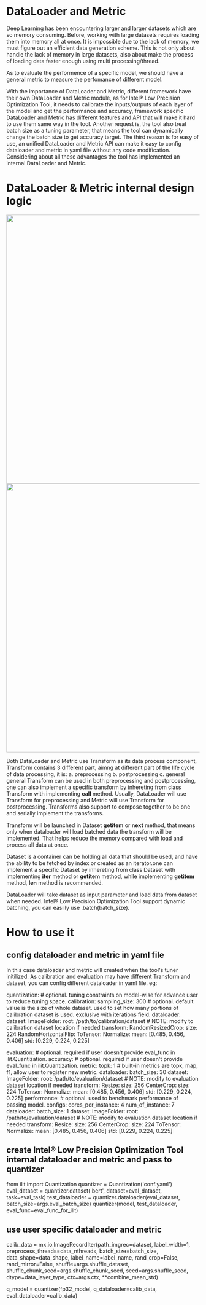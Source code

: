 DataLoader and Metric
=========================================

Deep Learning has been encountering larger and larger datasets which are so memory consuming. Before, working with large datasets requires loading them into memory all at once. It is impossible due to the lack of memory, we must figure out an efficient data generation scheme. This is not only about handle the lack of memory in large datasets, also about make the process of loading data faster enough using multi processing/thread.

As to evaluate the performence of a specific model, we should have a general metric to measure the perfomance of different model.

With the importance of DataLoader and Metric, different framework have their own DataLoader and Metric module, as for Intel® Low Precision Optimization Tool, it needs to calibrate the inputs/outputs of each layer of the model and get the performance and accuracy, framework specific DataLoader and Metric has different features and API that will make it hard to use them same way in the tool. Another request is, the tool also treat batch size as a tuning parameter, that means the tool can dynamically change the batch size to get accuracy target. The third reason is for easy of use, an unified DataLoader and Metric API can make it easy to config dataloader and metric in yaml file without any code modification. Considering about all these advantages the tool has implemented an internal DataLoader and Metric.

# DataLoader & Metric internal design logic

<div align="left">
  <img src="imgs/dataloader.png" width="700px" />
</div>

<div align="left">
  <img src="imgs/metric.png" width="700px" />
</div>

Both DataLoader and Metric use Transform as its data process component, Transform contains 3 different part, aimng at different part of the life cycle of data processing, it is:
  a. preprocessing
  b. postprocessing
  c. general
general Transform can be used in both preprocessing and postprocessing, one can also implement a specific transform by inhereting from class Transform with implementing __call__ method. Usually, DataLoader will use Transform for preprocessing and Metric will use Transform for postprocessing. Transforms also support to compose together to be one and serially implement the transforms.

Transform will be launched in Dataset __getitem__ or __next__ method, that means only when dataloader will load batched data the transform will be implemented. That helps reduce the memory compared with load and process all data at once. 

Dataset is a container can be holding all data that should be used, and have the ability to be fetched by index or created as an iterator.one can implement a specific Dataset by inhereting from class Dataset with implementing __iter__ method or __getitem__ method, while implementing __getitem__ method, __len__ method is recommended.

DataLoader will take dataset as input parameter and load data from dataset when needed. Intel® Low Precision Optimization Tool support dynamic batching, you can easilly use .batch(batch_size). 

# How to use it

## config dataloader and metric in yaml file
In this case dataloader and metric will created when the tool's tuner initilized. As calibration and evaluation may have different Transform and dataset, you can config different dataloader in yaml file.
eg:

quantization:                                        # optional. tuning constraints on model-wise for advance user to reduce tuning space.
  calibration:
    sampling_size: 300                               # optional. default value is the size of whole dataset. used to set how many portions of calibration dataset is used. exclusive with iterations field.
    dataloader:
      dataset:
        ImageFolder:
          root: /path/to/calibration/dataset         # NOTE: modify to calibration dataset location if needed
      transform:
        RandomResizedCrop:
          size: 224
        RandomHorizontalFlip:
        ToTensor:
        Normalize:
          mean: [0.485, 0.456, 0.406]
          std: [0.229, 0.224, 0.225]

evaluation:                                          # optional. required if user doesn't provide eval_func in ilit.Quantization.
  accuracy:                                          # optional. required if user doesn't provide eval_func in ilit.Quantization.
    metric:
      topk: 1                                        # built-in metrics are topk, map, f1, allow user to register new metric.
    dataloader:
      batch_size: 30
      dataset:
        ImageFolder:
          root: /path/to/evaluation/dataset          # NOTE: modify to evaluation dataset location if needed
      transform:
        Resize:
          size: 256
        CenterCrop:
          size: 224
        ToTensor:
        Normalize:
          mean: [0.485, 0.456, 0.406]
          std: [0.229, 0.224, 0.225]
  performance:                                       # optional. used to benchmark performance of passing model.
    configs:
      cores_per_instance: 4
      num_of_instance: 7
    dataloader:
      batch_size: 1
      dataset:
        ImageFolder:
          root: /path/to/evaluation/dataset          # NOTE: modify to evaluation dataset location if needed
      transform:
        Resize:
          size: 256
        CenterCrop:
          size: 224
        ToTensor:
        Normalize:
          mean: [0.485, 0.456, 0.406]
          std: [0.229, 0.224, 0.225]

## create Intel® Low Precision Optimization Tool internal dataloader and metric and pass to quantizer
from ilit import Quantization
quantizer = Quantization('conf.yaml')
eval_dataset = quantizer.dataset('bert', dataset=eval_dataset, task=eval_task)
test_dataloader = quantizer.dataloader(eval_dataset, batch_size=args.eval_batch_size)
quantizer(model, test_dataloader, eval_func=eval_func_for_ilit)

## use user specific dataloader and metric

calib_data = mx.io.ImageRecordIter(path_imgrec=dataset, label_width=1, preprocess_threads=data_nthreads, 
                                   batch_size=batch_size, data_shape=data_shape, label_name=label_name,
                                   rand_crop=False, rand_mirror=False, shuffle=args.shuffle_dataset,
                                   shuffle_chunk_seed=args.shuffle_chunk_seed, seed=args.shuffle_seed,
                                   dtype=data_layer_type, ctx=args.ctx, **combine_mean_std)

q_model = quantizer(fp32_model, q_dataloader=calib_data, eval_dataloader=calib_data)
